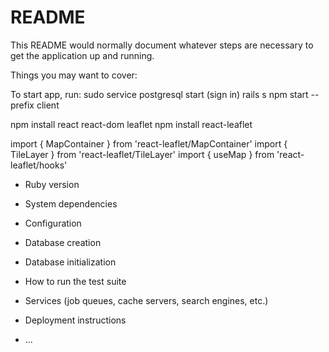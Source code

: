 # README

This README would normally document whatever steps are necessary to get the
application up and running.

Things you may want to cover:

To start app, run:
sudo service postgresql start
    (sign in)
rails s
npm start --prefix client

npm install react react-dom leaflet
npm install react-leaflet

import { MapContainer } from 'react-leaflet/MapContainer'
import { TileLayer } from 'react-leaflet/TileLayer'
import { useMap } from 'react-leaflet/hooks'
* Ruby version

* System dependencies

* Configuration

* Database creation

* Database initialization

* How to run the test suite

* Services (job queues, cache servers, search engines, etc.)

* Deployment instructions

* ...
